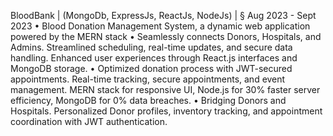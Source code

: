 BloodBank | (MongoDb, ExpressJs, ReactJs, NodeJs) | § Aug 2023 - Sept 2023
• Blood Donation Management System, a dynamic web application powered by the MERN stack
• Seamlessly connects Donors, Hospitals, and Admins. Streamlined scheduling, real-time updates, and secure data
handling. Enhanced user experiences through React.js interfaces and MongoDB storage.
• Optimized donation process with JWT-secured appointments. Real-time tracking, secure appointments, and event
management. MERN stack for responsive UI, Node.js for 30% faster server efficiency, MongoDB for 0% data breaches.
• Bridging Donors and Hospitals. Personalized Donor profiles, inventory tracking, and appointment coordination with
JWT authentication.



